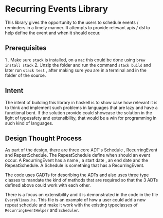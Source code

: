 # Recurring Events Library

   This library gives the opportunity to the users to schedule events / reminders in a timely manner. It attempts to provide relevant apis / dsl to help define the event and when it should occur.

## Prerequisites

1 . Make sure `stack` is installed, on a `mac` this could be done using `brew install stack`
2. Unzip the folder and run the command `stack build` and later run `stack test` , after making sure you are in a terminal and in the folder of the source.

## Intent
  The intent of building this library in haskell is to show case how relevant it is to think and implement such problems in languages that are lazy and have a functional bent. If the solution provide could showcase the solution in the light of typesafety and extensibility, that would be a win for programming in such kind of languages.

## Design Thought Process

As part of the design, there are three core ADT's Schedule , RecurringEvent and RepeatSchedule. The RepeatSchedule define when should an event occur. A RecurringEvent has a name , a start date , an end date and the RepeatSchedule. A Schedule is something that has a RecurringEvent.

The code uses GADTs for describing the ADTs and also uses three type classes to mandate the kind of methods that are required so that the 3 ADTs defined above could work with each other.

There is a focus on extensibility and it is demonstrated in the code in the file `EveryNTimes.hs`. This file is an example of how a user could add a new repeat schedule and make it work with the existing typeclasses of `RecurringEventHelper` and `Scheduler`.
